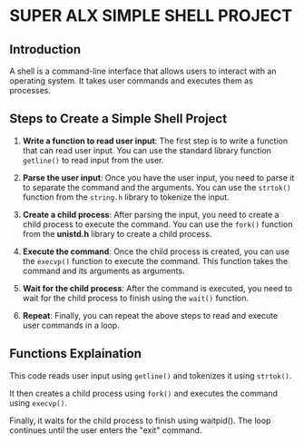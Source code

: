 # SUPER ALX SIMPLE SHELL PROJECT
## Introduction
A shell is a command-line interface that allows users to interact with an operating system. It takes user commands and executes them as processes.

## Steps to Create a Simple Shell Project
1. **Write a function to read user input**: The first step is to write a function that can read user input. You can use the standard library function `getline()` to read input from the user.

2. **Parse the user input**: Once you have the user input, you need to parse it to separate the command and the arguments. You can use the `strtok()` function from the `string.h` library to tokenize the input.

3. **Create a child process**: After parsing the input, you need to create a child process to execute the command. You can use the `fork()` function from the **unistd.h** library to create a child process.

4. **Execute the command**: Once the child process is created, you can use the `execvp()` function to execute the command. This function takes the command and its arguments as arguments.

5. **Wait for the child process**: After the command is executed, you need to wait for the child process to finish using the `wait()` function.

6. **Repeat**: Finally, you can repeat the above steps to read and execute user commands in a loop.

## Functions Explaination

This code reads user input using `getline()` and tokenizes it using `strtok()`.

It then creates a child process using `fork()` and executes the command using `execvp()`.

Finally, it waits for the child process to finish using waitpid().
The loop continues until the user enters the "exit" command.

